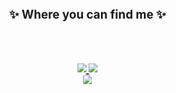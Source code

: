 
<h2 align="center">
✨ Where you can find me ✨
  <br/>
  <br/>
  <p align="center">
  <br/>
  <a href="https://www.linkedin.com/in/dddieon/">
    <img src="https://img.shields.io/badge/LinkedIn-%230077B5.svg?&style=flat-square&logo=linkedin&logoColor=white">
  </a>
  <a href="http://zzion.dothome.co.kr/">
     <img src="https://img.shields.io/badge/Portfolio-Site%20-ff69b4">
  </a>
  <br/>
  <img src="https://user-images.githubusercontent.com/59174247/116770836-59430680-aa81-11eb-911f-8817e1beb946.gif">
</p>

